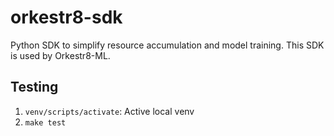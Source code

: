 # orkestr8-sdk

Python SDK to simplify resource accumulation and model training. This SDK is used by Orkestr8-ML.

## Testing

1. `venv/scripts/activate`: Active local venv
2. `make test`
